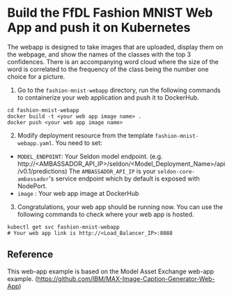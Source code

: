 # Build the FfDL Fashion MNIST Web App and push it on Kubernetes

The webapp is designed to take images that are uploaded, display them on the webpage, and show the names of the classes with the top 3 confidences. There is an accompanying word cloud where the size of the word is correlated to the frequency of the class being the number one choice for a picture.

1. Go to the `fashion-mnist-webapp` directory, run the following commands to containerize your web application and push it to DockerHub.
  ```shell
  cd fashion-mnist-webapp
  docker build -t <your web app image name> .
  docker push <your web app image name>
  ```

2. Modify deployment resource from the template `fashion-mnist-webapp.yaml`. You need to set:
  * `MODEL_ENDPOINT`: Your Seldon model endpoint. (e.g. http://<AMBASSADOR_API_IP>/seldon/<Model_Deployment_Name>/api/v0.1/predictions) The `AMBASSADOR_API_IP` is your `seldon-core-ambassador`'s service endpoint which by default is exposed with NodePort.
  * `image` : Your web app image at DockerHub

3. Congratulations, your web app should be running now. You can use the following commands to check where your web app is hosted.
  ```shell
  kubectl get svc fashion-mnist-webapp
  # Your web app link is http://<Load_Balancer_IP>:8088
  ```

## Reference
This web-app example is based on the Model Asset Exchange web-app example. (https://github.com/IBM/MAX-Image-Caption-Generator-Web-App)
